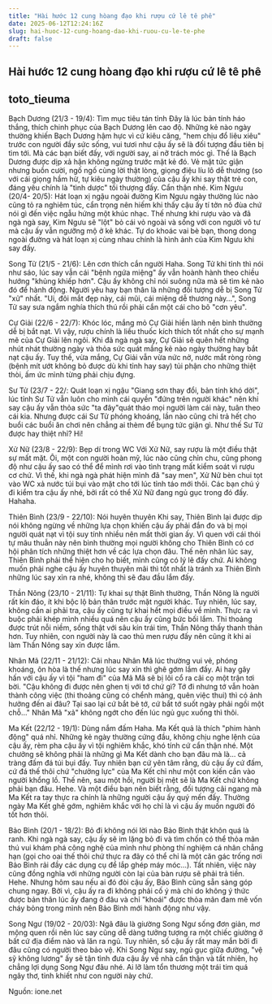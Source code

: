 ```yaml
---
title: "Hài hước 12 cung hòang đạo khi rượu cứ lê tê phê"
date: 2025-06-12T12:24:16Z
slug: hai-huoc-12-cung-hoang-dao-khi-ruou-cu-le-te-phe
draft: false
---
```


## Hài hước 12 cung hòang đạo khi rượu cứ lê tê phê

## toto_tieuma

Bạch Dương (21/3 - 19/4): Tìm mục tiêu tán tỉnh
Đây là lúc bản tính háo thắng, thích chinh phục của Bạch Dương lên cao độ. Những kẻ nào ngày thường khiến Bạch Dương hậm hực vì cứ kiêu căng, "hem chịu đổ liêu xiêu" trước con người đầy sức sống, vui tươi như cậu ấy sẽ là đối tượng đầu tiên bị tìm tới. Mà các bạn biết đấy, với người say, ai nỡ trách móc gì. Thế là Bạch Dương được dịp xả hận không ngừng trước mặt kẻ đó. Vẻ mặt tức giận nhưng buồn cười, ngố ngố cùng lời thật lòng, giọng điệu líu lô dễ thương (so với cái giọng hầm hừ, tự kiêu ngày thường) của cậu ấy khi say thật trẻ con, đáng yêu chính là "tình dược" tối thượng đấy. Cẩn thận nhé.
Kim Ngưu (20/4- 20/5): Hát loạn xị ngậu ngoài đường
Kim Ngưu ngày thường lúc nào cũng tỏ ra nghiêm túc, cẩn trọng nên hiếm khi thấy cậu ấy tí tởn nô đùa chứ nói gì đến việc ngẫu hứng một khúc nhạc. Thế nhưng khi rượu vào và đã ngà ngà say, Kim Ngưu sẽ "lột" bỏ cái vỏ ngoài và sống với con người vô tư mà cậu ấy vẫn ngưỡng mộ ở kẻ khác. Tự do khoác vai bè bạn, thong dong ngoài đường và hát loạn xị cùng nhau chính là hình ảnh của Kim Ngưu khi say đấy.
 
Song Tử (21/5 - 21/6): Lên cơn thích cắn người
Haha. Song Tử khi tỉnh thì nói như sáo, lúc say vẫn cái "bệnh ngứa miệng" ấy vẫn hoành hành theo chiều hướng "khủng khiếp hơn". Cậu ấy không chỉ nói suông nữa mà sẽ tìm kẻ nào đó để hành động. Người yêu hay bạn thân là những đối tượng dễ bị Song Tử "xử" nhất. "Ui, đôi mắt đẹp này, cái mũi, cái miệng dễ thương này…", Song Tử say sưa ngắm nghía thích thú rồi phải cắn một cái cho bõ "cơn yêu".
 
Cự Giải (22/6 - 22/7): Khóc lóc, mắng mỏ
Cự Giải hiền lành nên bình thường dễ bị bắt nạt. Vì vậy, rượu chính là liều thuốc kích thích tốt nhất cho sự mạnh mẽ của Cự Giải lên ngôi. Khi đã ngà ngà say, Cự Giải sẽ quên hết những nhút nhát thường ngày và thỏa sức quát mắng kẻ nào ngày thường hay bắt nạt cậu ấy. Tuy thế, vừa mắng, Cự Giải vẫn vừa nức nở, nước mắt ròng ròng (bệnh mít ướt không bỏ được dù khi tỉnh hay say) tủi phận cho những thiệt thòi, ấm ức mình từng phải chịu đựng.
 
Sư Tử (23/7 - 22/: Quát loạn xị ngậu
"Giang sơn thay đổi, bản tính khó dời", lúc tỉnh Sư Tử vẫn luôn cho mình cái quyền "đứng trên người khác" nên khi say cậu ấy vẫn thỏa sức "ta đây"quát tháo mọi người làm cái này, tuân theo cái kia. Nhưng được cái Sư Tử phóng khoáng, lần nào cũng chi trả hết cho buổi các buổi ăn chơi nên chẳng ai thèm để bụng tức giận gì. Như thế Sư Tử được hay thiệt nhỉ? Hi!
 
Xử Nữ (23/8 - 22/9): Bẹp dí trong WC
Với Xử Nữ, say rượu là một điều thật sự mất mặt. Ôi, một con người hoàn mỹ, lúc nào cũng chỉn chu, cũng phong độ như cậu ấy sao có thể để mình rơi vào tình trạng mất kiểm soát vì rượu cơ chứ. Vì thế, khi ngà ngà phát hiện mình đã "say men", Xử Nữ bèn chui tọt vào WC xả nước túi bụi vào mặt cho tới lúc tỉnh táo mới thôi. Các bạn chú ý đi kiểm tra cậu ấy nhé, bởi rất có thể Xử Nữ đang ngủ gục trong đó đấy. Hahaha.
 
Thiên Bình (23/9 - 22/10): Nói huyên thuyên
Khi say, Thiên Bình lại được dịp nói không ngừng về những lựa chọn khiến cậu ấy phải đắn đo và bị mọi người quát nạt vì tội suy tính nhiều nên mất thời gian ấy. Vì quen với cái thói tự mâu thuẫn này nên bình thường mọi người không cho Thiên Bình có cơ hội phân tích những thiệt hơn về các lựa chọn đâu. Thế nên nhân lúc say, Thiên Bình phải thể hiện cho họ biết, mình cũng có lý lẽ đấy chứ. Ai không muốn phải nghe cậu ấy huyên thuyên mãi thì tốt nhất là tránh xa Thiên Bình những lúc say xỉn ra nhé, không thì sẽ đau đầu lắm đấy.
 
Thần Nông (23/10 - 21/11): Tự khai sự thật
Bình thường, Thần Nông là người rất kín đáo, ít khi bộc lộ bản thân trước mặt người khác. Tuy nhiên, lúc say, không cần ai phải tra, cậu ấy cũng tự khai hết mọi điều về mình. Thực ra vì buộc phải khép mình nhiều quá nên cậu ấy cũng bức bối lắm. Thi thoảng được trút nỗi niềm, sống thật với sâu kín trái tim, Thần Nông thấy thanh thản hơn. Tuy nhiên, con người này là cao thủ men rượu đấy nên cũng ít khi ai làm Thần Nông say xỉn được lắm.
 
Nhân Mã (22/11 - 21/12): Cãi nhau
Nhân Mã lúc thường vui vẻ, phóng khoáng, ôn hòa là thế nhưng lúc say xỉn thì ghê gớm lắm đấy. Ai hay gây hấn với cậu ấy vì tội "ham đi" của Mã Mã sẽ bị lôi cổ ra cãi cọ một trận tơi bời. "Cậu không đi được nên ghen tị với tớ chứ gì? Tớ đi nhưng tớ vẫn hoàn thành công việc (thi thoảng cũng có chểnh mảng, quên việc thui) thì có ảnh hưởng đến ai đâu? Tại sao lại cứ bắt bẻ tớ, cứ bắt tớ suốt ngày phải ngồi một chỗ…" Nhân Mã "xả" không ngớt cho đến lúc ngủ gục xuống thì thôi.
 
Ma Kết (22/12 - 19/1): Dùng nắm đấm
Haha. Ma Kết quả là thích "phim hành động" quá nhỉ. Những kẻ ngày thường cứng đầu, không chịu nghe lệnh của cậu ấy, rèm pha cậu ấy vì tội nghiêm khắc, khó tính cứ cẩn thận nhé. Một chưởng sẽ không phải là những gì Ma Kết dành cho bạn đâu mà là… cả tràng đấm đá túi bụi đấy. Tuy nhiên bạn cứ yên tâm rằng, dù cậu ấy cứ đấm, cứ đá thế thôi chứ "chưởng lực" của Ma Kết chỉ như một con kiến cắn vào người khổng lồ. Thế nên, sau một hồi, người bị mệt sẽ là Ma Kết chứ không phải bạn đâu. Hehe. Và một điều bạn nên biết rằng, đối tượng cãi ngang mà Ma Kết ra tay thực ra chính là những người cậu ấy quý mến đấy. Thường ngày Ma Kết ghê gớm, nghiêm khắc với họ chỉ là vì cậu ấy muốn người đó tốt hơn thôi.
 
Bảo Bình (20/1 - 18/2): Bỏ đi không nói lời nào
Bảo Bình thật khôn quá là ranh. Khi ngà ngà say, cậu ấy sẽ im lặng bỏ đi và tìm chốn có thể thỏa mãn thú vui khám phá công nghệ của mình như phòng thí nghiệm cá nhân chẳng hạn (gọi cho oai thế thôi chứ thực ra đây có thể chỉ là một căn gác trống nơi Bảo Bình rải đầy các dụng cụ để lắp ghép máy móc…). Tất nhiên, việc này cũng đồng nghĩa với những người còn lại của bàn rượu sẽ phải trả tiền. Hehe. Nhưng hôm sau nếu ai đó đòi cậu ấy, Bảo Bình cũng sẵn sàng góp chung ngay. Bởi vì, cậu ấy ra đi không phải cố ý mà chỉ do không ý thức được bản thân lúc ấy đang ở đâu và chỉ "khoái" được thỏa mãn đam mê vốn cháy bỏng trong mình nên Bảo Bình mới hành động như vậy.
 
Song Ngư (19/02 - 20/03): Ngã đâu là giường
Song Ngư sống đơn giản, mơ mộng quen rồi nên lúc say cũng dễ dàng tưởng tượng ra một chiếc giường ở bất cứ địa điểm nào và lăn ra ngủ. Tuy nhiên, số cậu ấy rất may mắn bởi đi đâu cũng có người theo bảo vệ. Khi Song Ngư say, ngủ gục giữa đường, "vệ sỹ không lương" ấy sẽ tận tình đưa cậu ấy về nhà cẩn thận và tất nhiên, họ chẳng lợi dụng Song Ngư đâu nhé. Ai lỡ làm tổn thương một trái tim quá ngây thơ, tinh khiết như con người này chứ.
 
Nguồn: ione.net